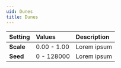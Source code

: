 ```yaml
---
uid: Dunes
title: Dunes
---
```


| Setting | Values | Description |
| :--- | :--- | :--- |
| **Scale** | 0.00 - 1.00 | Lorem ipsum |
| **Seed** | 0 - 128000 | Lorem ipsum |

